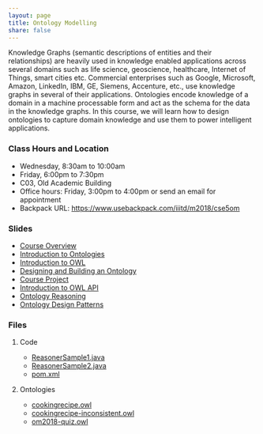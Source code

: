 ```yaml
---
layout: page
title: Ontology Modelling
share: false
---
```


Knowledge Graphs (semantic descriptions of entities and their relationships) are heavily used in knowledge enabled applications across several domains such as life science, geoscience, healthcare, Internet of Things, smart cities etc. Commercial enterprises such as Google, Microsoft, Amazon, LinkedIn, IBM, GE, Siemens, Accenture, etc., use knowledge graphs in several of their applications. Ontologies encode knowledge of a domain in a machine processable form and act as the schema for the data in the knowledge graphs. In this course, we will learn how to design ontologies to capture domain knowledge and use them to power intelligent applications. 


### Class Hours and Location   

  * Wednesday, 8:30am to 10:00am   
  * Friday, 6:00pm to 7:30pm    
  * C03, Old Academic Building   
  * Office hours: Friday, 3:00pm to 4:00pm or send an email for appointment   
  * Backpack URL: <a href="https://www.usebackpack.com/iiitd/m2018/cse5om" target="_blank">https://www.usebackpack.com/iiitd/m2018/cse5om</a>      
  

### Slides

  * <a href="course-overview.html" target="_blank">Course Overview</a>        
  * <a href="intro-ontology.html" target="_blank">Introduction to Ontologies</a>   
  * <a href="intro-owl.html" target="_blank">Introduction to OWL</a>   
  * <a href="design-build-ontology.html" target="_blank">Designing and Building an Ontology</a>          
  * <a href="course-project.html" target="_blank">Course Project</a>     
  * <a href="intro-owl-api.html" target="_blank">Introduction to OWL API</a>     
  * <a href="ontology-reasoning.html" target="_blank">Ontology Reasoning</a>     
  * <a href="odps.html" target="_blank">Ontology Design Patterns</a>     

  
### Files    

  1. Code     
     * <a href="code/ReasonerSample1.java" target="_blank">ReasonerSample1.java</a>    
     * <a href="code/ReasonerSample2.java" target="_blank">ReasonerSample2.java</a>     
     * <a href="code/pom.xml" target="_blank">pom.xml</a>   
	
  2. Ontologies     
     * <a href="in-class-ontology/cookingrecipe.owl" target="_blank">cookingrecipe.owl</a>         
     * <a href="in-class-ontology/cookingrecipe-inconsistent.owl" target="_blank">cookingrecipe-inconsistent.owl</a>    
     * <a href="in-class-ontology/om2018-quiz.owl" target="_blank">om2018-quiz.owl</a>    

	

  

	